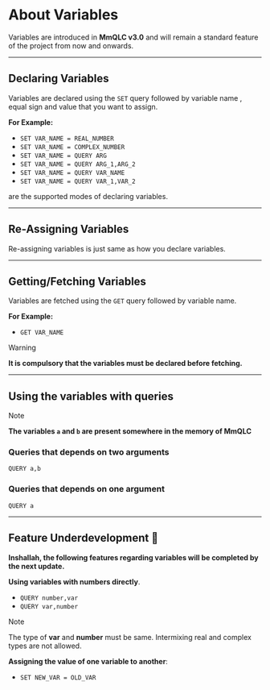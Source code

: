 # About Variables 
Variables are introduced in **MmQLC v3.0** and will remain a standard feature of the project from now and onwards.

---
## Declaring Variables
Variables are declared using the `SET` query followed by variable name , equal sign and value that you want to assign.

**For Example:**
- `SET VAR_NAME = REAL_NUMBER`
- `SET VAR_NAME = COMPLEX_NUMBER`
- `SET VAR_NAME = QUERY ARG`
- `SET VAR_NAME = QUERY ARG_1,ARG_2`
- `SET VAR_NAME = QUERY VAR_NAME`
- `SET VAR_NAME = QUERY VAR_1,VAR_2`

are the supported modes of declaring variables.

---
## Re-Assigning Variables
Re-assigning variables is just same as how you declare variables.

---
## Getting/Fetching Variables
Variables are fetched using the `GET` query followed by variable name.

**For Example:**
- `GET VAR_NAME`
> [!WARNING]
> **It is compulsory that the variables must be declared before fetching.**

---
## Using the variables with queries
> [!NOTE]
> **The variables `a` and `b` are present somewhere in the memory of MmQLC**

### Queries that depends on two arguments
```mmql
QUERY a,b
```

### Queries that depends on one argument
```mmql
QUERY a
```
---
## Feature Underdevelopment 🐣
**Inshallah, the following features regarding variables will be completed by the next update.**

**Using variables with numbers directly**. 
- `QUERY number,var`
- `QUERY var,number`

> [!NOTE]
> The type of **var** and **number** must be same. Intermixing real and complex types are not allowed.

**Assigning the value of one variable to another**:
- `SET NEW_VAR = OLD_VAR`


